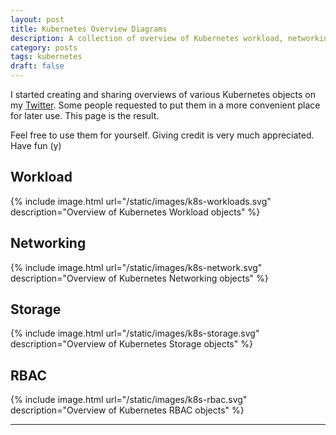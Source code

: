 ```yaml
---
layout: post
title: Kubernetes Overview Diagrams
description: A collection of overview of Kubernetes workload, networking, storage and other objects
category: posts
tags: kubernetes
draft: false
---
```


I started creating and sharing overviews of various Kubernetes objects on my [Twitter](https://twitter.com/__brennerm). Some people requested to put them in a more convenient place for later use. This page is the result.

Feel free to use them for yourself. Giving credit is very much appreciated. Have fun (y)

## Workload

{% include image.html url="/static/images/k8s-workloads.svg" description="Overview of Kubernetes Workload objects" %}

## Networking

{% include image.html url="/static/images/k8s-network.svg" description="Overview of Kubernetes Networking objects" %}

## Storage

{% include image.html url="/static/images/k8s-storage.svg" description="Overview of Kubernetes Storage objects" %}

## RBAC

{% include image.html url="/static/images/k8s-rbac.svg" description="Overview of Kubernetes RBAC objects" %}

---
